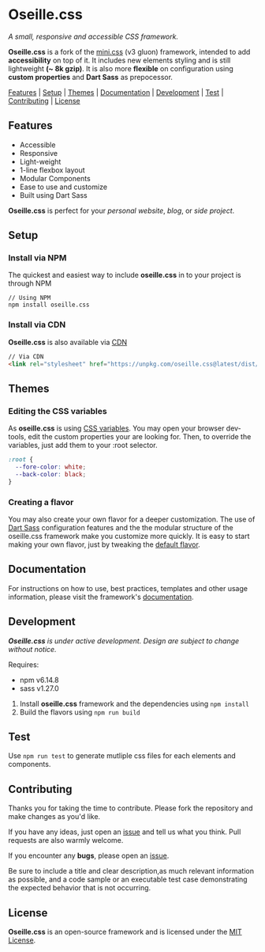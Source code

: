 # Oseille.css

*A small, responsive and accessible CSS framework.*

**Oseille.css** is a fork of the [mini.css](https://github.com/Chalarangelo/mini.css) (v3 gluon) framework, intended to add **accessibility** on top of it.
It includes new elements styling and is still lightweight **(~ 8k gzip)**.
It is also more **flexible** on configuration using **custom properties** and **Dart Sass** as prepocessor.

[Features](#features) | [Setup](#setup) | [Themes](#Themes) | [Documentation](#documentation) | [Development](#development) | [Test](#test) | [Contributing](#contributing) | [License](#license)

## Features

- Accessible
- Responsive
- Light-weight
- 1-line flexbox layout
- Modular Components
- Ease to use and customize
- Built using Dart Sass

**Oseille.css** is perfect for your *personal website*, *blog*, or *side project*.

## Setup

### Install via NPM

The quickest and easiest way to include **oseille.css** in to your project is through NPM

```shell
// Using NPM
npm install oseille.css
```

### Install via CDN

**Oseille.css** is also available via [CDN](https://unpkg.com/oseille.css@latest/dist/oseille.css)

```html
// Via CDN
<link rel="stylesheet" href="https://unpkg.com/oseille.css@latest/dist/oseille.css" />
```

## Themes

### Editing the CSS variables

As **oseille.css** is using [CSS variables](https://developer.mozilla.org/en-US/docs/Web/CSS/Using_CSS_custom_properties).
You may open your browser dev-tools, edit the custom properties your are looking for.
Then, to override the variables, just add them to your :root selector.

```css
:root {
  --fore-color: white;
  --back-color: black;
}
```

### Creating a flavor

You may also create your own flavor for a deeper customization.
The use of [Dart Sass](https://sass-lang.com/documentation) configuration features and the the modular structure of the oseille.css framework make you customize more quickly.
It is easy to start making your own flavor, just by tweaking the [default flavor](https://github.com/ojullien/oseille.css/blob/master/src/flavors/oseille.scss).

## Documentation

For instructions on how to use, best practices, templates and other usage information, please visit the framework's [documentation](https://ojullien.github.io/oseille.css/).

## Development

***Oseille.css** is under active development. Design are subject to change without notice.*

Requires:

- npm v6.14.8
- sass v1.27.0

1. Install **oseille.css** framework and the dependencies using `npm install`
2. Build the flavors using `npm run build`

## Test

Use `npm run test` to generate mutliple css files for each elements and components.

## Contributing

Thanks you for taking the time to contribute. Please fork the repository and make changes as you'd like.

If you have any ideas, just open an [issue](https://github.com/ojullien/oseille.css/issues) and tell us what you think. Pull requests are also warmly welcome.

If you encounter any **bugs**, please open an [issue](https://github.com/ojullien/oseille.css/issues).

Be sure to include a title and clear description,as much relevant information as possible, and a code sample or an executable test case demonstrating the expected behavior that is not occurring.

## License

**Oseille.css** is an open-source framework and is licensed under the [MIT License](https://github.com/ojullien/oseille.css/blob/master/LICENSE).
